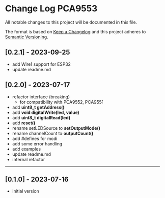 # Change Log PCA9553

All notable changes to this project will be documented in this file.

The format is based on [Keep a Changelog](http://keepachangelog.com/)
and this project adheres to [Semantic Versioning](http://semver.org/).


## [0.2.1] - 2023-09-25
- add Wire1 support for ESP32
- update readme.md


## [0.2.0] - 2023-07-17
- refactor interface (breaking)
  - for compatibility with PCA9552, PCA9551
- add **uint8_t getAddress()**
- add **void digitalWrite(led, value)**
- add **uint8_t digitalRead(led)**
- add **reset()**
- rename setLEDSource to **setOutputMode()**
- rename channelCount to **outputCount()**
- add #defines for modi
- add some error handling
- add examples
- update readme.md
- internal refactor

----

## [0.1.0] - 2023-07-16
- initial version


